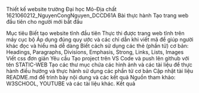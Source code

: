 Thiết kế website trường Đại học Mỏ-Địa chất
1621060212_NguyenCongNguyen_DCCD61A
Bài thực hành
Tạo trang web đầu tiên cho người mới bắt đầu

Mục tiêu
 Biết tạo website tĩnh đầu tiên
 Thực thi được trang web tĩnh trên máy cục bộ
 Áp dụng đúng quy ước và các chỉ dẫn khi viết mã để giúp người khác đọc và hiểu mã dễ dàng
 Biết cách sử dụng các thẻ (phần tử) cơ bản: Headings, Paragraphs, Divisions, Emphasis, Strong, Links, Lists, Images
 Viết css đơn giản
Yêu cầu
Tạo project trên VS Code và push lên github với tên STATIC-WEB
Tạo các thư mục chứa các hình ảnh và các tài liệu để thực hành điều hướng và thực hành sử dụng các phần tử cơ bản
Cập nhật tài liệu README.md để trình bày nội dung và các kết quả
Nguồn tham khảo: W3SCHOOL, YOUTUBE và các tài liệu khác.
Kết quả
